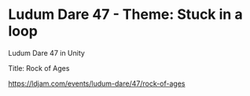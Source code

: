 # Ludum Dare 47 - Theme: Stuck in a loop
Ludum Dare 47 in Unity

Title: Rock of Ages

https://ldjam.com/events/ludum-dare/47/rock-of-ages
